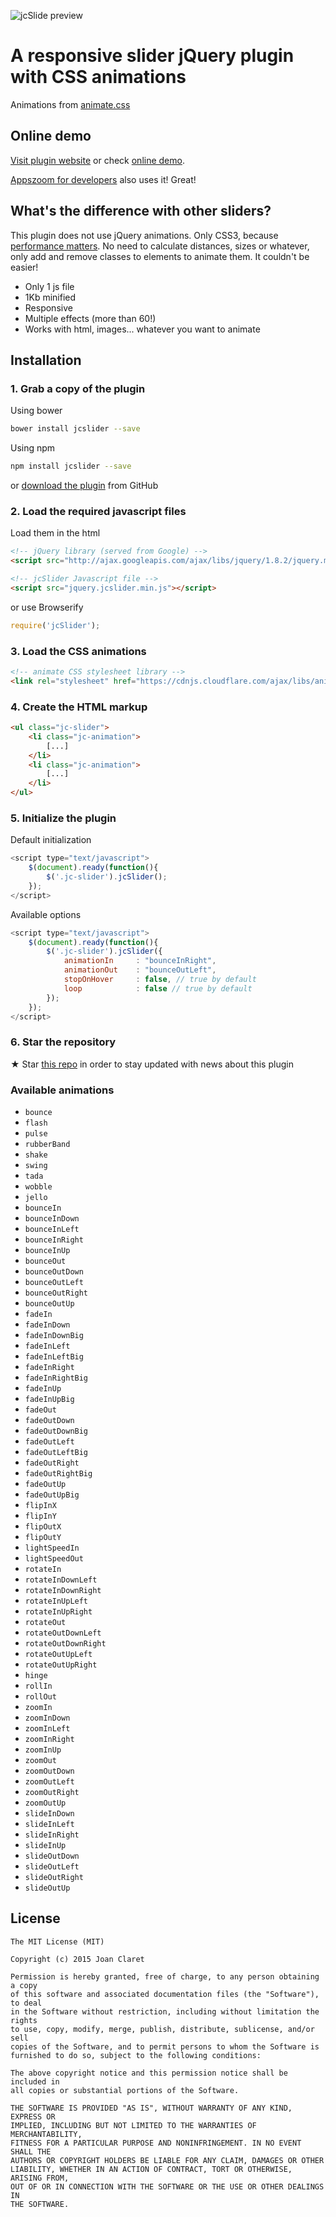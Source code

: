 ![jcSlide preview](http://joanclaret.github.io/jcSlider/img/github-cover.png)


A responsive slider jQuery plugin with CSS animations
========================================
Animations from [animate.css](https://daneden.github.io/animate.css/)


Online demo
-----------

[Visit plugin website](http://joanclaret.github.io/jcSlider) or check [online demo](http://joanclaret.github.io/jcSlider/demo/).

[Appszoom for developers](http://www.appszoom.com/developers) also uses it! Great!


What's the difference with other sliders?
-----------

This plugin does not use jQuery animations. Only CSS3, because [performance matters](http://perf.rocks/).
No need to calculate distances, sizes or whatever, only add and remove classes to elements to animate them. It couldn't be easier!

* Only 1 js file
* 1Kb minified
* Responsive
* Multiple effects (more than 60!)
* Works with html, images... whatever you want to animate


Installation
-----------

### 1. Grab a copy of the plugin

Using bower

```bash
bower install jcslider --save 
```

Using npm

```bash
npm install jcslider --save 
```

or [download the plugin](https://github.com/JoanClaret/jcSlider/archive/master.zip) from GitHub


### 2. Load the required javascript files


Load them in the html

```html
<!-- jQuery library (served from Google) -->
<script src="http://ajax.googleapis.com/ajax/libs/jquery/1.8.2/jquery.min.js"></script>

<!-- jcSlider Javascript file -->
<script src="jquery.jcslider.min.js"></script>
```

or use Browserify

```javascript
require('jcSlider');
```

### 3. Load the CSS animations

```html
<!-- animate CSS stylesheet library -->
<link rel="stylesheet" href="https://cdnjs.cloudflare.com/ajax/libs/animate.css/3.3.0/animate.min.css">
```


### 4. Create the HTML markup

```html
<ul class="jc-slider">
    <li class="jc-animation">
        [...]
    </li>
    <li class="jc-animation">
        [...]
    </li>
</ul>
```

### 5. Initialize the plugin

Default initialization

```javascript
<script type="text/javascript">
    $(document).ready(function(){
        $('.jc-slider').jcSlider();
    });
</script>
```

Available options

```javascript
<script type="text/javascript">
    $(document).ready(function(){
        $('.jc-slider').jcSlider({
            animationIn     : "bounceInRight",
            animationOut    : "bounceOutLeft", 
            stopOnHover     : false, // true by default
            loop            : false // true by default
        });
    });
</script>
```

### 6. Star the repository
★ Star [this repo](https://github.com/JoanClaret/jcSlider) in order to stay updated with news about this plugin


### Available animations

* `bounce`
* `flash`
* `pulse`
* `rubberBand`
* `shake`
* `swing`
* `tada`
* `wobble`
* `jello`
* `bounceIn`
* `bounceInDown`
* `bounceInLeft`
* `bounceInRight`
* `bounceInUp`
* `bounceOut`
* `bounceOutDown`
* `bounceOutLeft`
* `bounceOutRight`
* `bounceOutUp`
* `fadeIn`
* `fadeInDown`
* `fadeInDownBig`
* `fadeInLeft`
* `fadeInLeftBig`
* `fadeInRight`
* `fadeInRightBig`
* `fadeInUp`
* `fadeInUpBig`
* `fadeOut`
* `fadeOutDown`
* `fadeOutDownBig`
* `fadeOutLeft`
* `fadeOutLeftBig`
* `fadeOutRight`
* `fadeOutRightBig`
* `fadeOutUp`
* `fadeOutUpBig`
* `flipInX`
* `flipInY`
* `flipOutX`
* `flipOutY`
* `lightSpeedIn`
* `lightSpeedOut`
* `rotateIn`
* `rotateInDownLeft`
* `rotateInDownRight`
* `rotateInUpLeft`
* `rotateInUpRight`
* `rotateOut`
* `rotateOutDownLeft`
* `rotateOutDownRight`
* `rotateOutUpLeft`
* `rotateOutUpRight`
* `hinge`
* `rollIn`
* `rollOut`
* `zoomIn`
* `zoomInDown`
* `zoomInLeft`
* `zoomInRight`
* `zoomInUp`
* `zoomOut`
* `zoomOutDown`
* `zoomOutLeft`
* `zoomOutRight`
* `zoomOutUp`
* `slideInDown`
* `slideInLeft`
* `slideInRight`
* `slideInUp`
* `slideOutDown`
* `slideOutLeft`
* `slideOutRight`
* `slideOutUp`


License
-------

    The MIT License (MIT)

    Copyright (c) 2015 Joan Claret

    Permission is hereby granted, free of charge, to any person obtaining a copy
    of this software and associated documentation files (the "Software"), to deal
    in the Software without restriction, including without limitation the rights
    to use, copy, modify, merge, publish, distribute, sublicense, and/or sell
    copies of the Software, and to permit persons to whom the Software is
    furnished to do so, subject to the following conditions:

    The above copyright notice and this permission notice shall be included in
    all copies or substantial portions of the Software.

    THE SOFTWARE IS PROVIDED "AS IS", WITHOUT WARRANTY OF ANY KIND, EXPRESS OR
    IMPLIED, INCLUDING BUT NOT LIMITED TO THE WARRANTIES OF MERCHANTABILITY,
    FITNESS FOR A PARTICULAR PURPOSE AND NONINFRINGEMENT. IN NO EVENT SHALL THE
    AUTHORS OR COPYRIGHT HOLDERS BE LIABLE FOR ANY CLAIM, DAMAGES OR OTHER
    LIABILITY, WHETHER IN AN ACTION OF CONTRACT, TORT OR OTHERWISE, ARISING FROM,
    OUT OF OR IN CONNECTION WITH THE SOFTWARE OR THE USE OR OTHER DEALINGS IN
    THE SOFTWARE.
